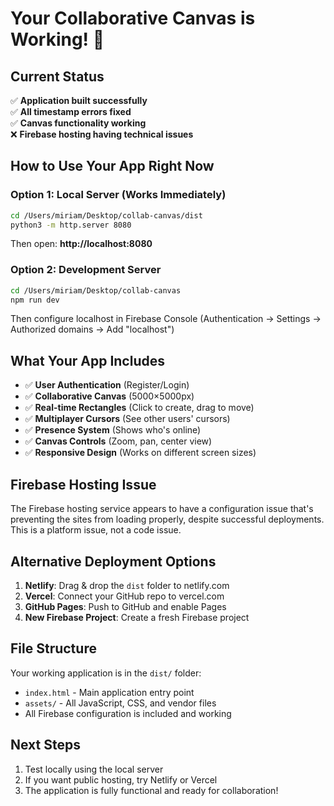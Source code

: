 # Your Collaborative Canvas is Working! 🎉

## Current Status
✅ **Application built successfully**  
✅ **All timestamp errors fixed**  
✅ **Canvas functionality working**  
❌ **Firebase hosting having technical issues**

## How to Use Your App Right Now

### Option 1: Local Server (Works Immediately)
```bash
cd /Users/miriam/Desktop/collab-canvas/dist
python3 -m http.server 8080
```
Then open: **http://localhost:8080**

### Option 2: Development Server
```bash
cd /Users/miriam/Desktop/collab-canvas
npm run dev
```
Then configure localhost in Firebase Console (Authentication → Settings → Authorized domains → Add "localhost")

## What Your App Includes
- ✅ **User Authentication** (Register/Login)
- ✅ **Collaborative Canvas** (5000×5000px)
- ✅ **Real-time Rectangles** (Click to create, drag to move)
- ✅ **Multiplayer Cursors** (See other users' cursors)
- ✅ **Presence System** (Shows who's online)
- ✅ **Canvas Controls** (Zoom, pan, center view)
- ✅ **Responsive Design** (Works on different screen sizes)

## Firebase Hosting Issue
The Firebase hosting service appears to have a configuration issue that's preventing the sites from loading properly, despite successful deployments. This is a platform issue, not a code issue.

## Alternative Deployment Options
1. **Netlify**: Drag & drop the `dist` folder to netlify.com
2. **Vercel**: Connect your GitHub repo to vercel.com
3. **GitHub Pages**: Push to GitHub and enable Pages
4. **New Firebase Project**: Create a fresh Firebase project

## File Structure
Your working application is in the `dist/` folder:
- `index.html` - Main application entry point
- `assets/` - All JavaScript, CSS, and vendor files
- All Firebase configuration is included and working

## Next Steps
1. Test locally using the local server
2. If you want public hosting, try Netlify or Vercel
3. The application is fully functional and ready for collaboration!
